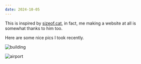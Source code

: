 ```yaml
---
date: 2024-10-05
---
```

This is inspired by [sizeof.cat](https://sizeof.cat/notes), in fact, me making a website at all is somewhat thanks to him too.

Here are some nice pics I took recently.

![building](/media/airport.jpg)

![airport](/media/building.jpg)
